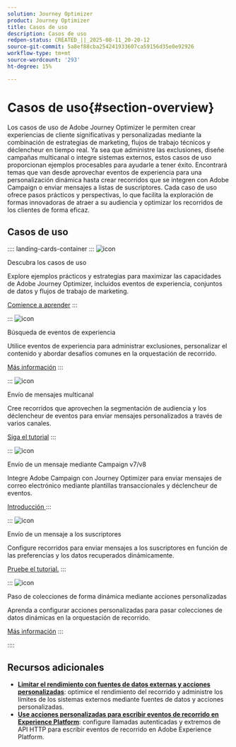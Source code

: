 ```yaml
---
solution: Journey Optimizer
product: Journey Optimizer
title: Casos de uso
description: Casos de uso
redpen-status: CREATED_||_2025-08-11_20-20-12
source-git-commit: 5a8ef88cba254241933607ca59156d35e0e92926
workflow-type: tm+mt
source-wordcount: '293'
ht-degree: 15%

---
```



# Casos de uso{#section-overview}

Los casos de uso de Adobe Journey Optimizer le permiten crear experiencias de cliente significativas y personalizadas mediante la combinación de estrategias de marketing, flujos de trabajo técnicos y déclencheur en tiempo real. Ya sea que administre las exclusiones, diseñe campañas multicanal o integre sistemas externos, estos casos de uso proporcionan ejemplos procesables para ayudarle a tener éxito. Encontrará temas que van desde aprovechar eventos de experiencia para una personalización dinámica hasta crear recorridos que se integren con Adobe Campaign o enviar mensajes a listas de suscriptores. Cada caso de uso ofrece pasos prácticos y perspectivas, lo que facilita la exploración de formas innovadoras de atraer a su audiencia y optimizar los recorridos de los clientes de forma eficaz.

## Casos de uso

:::: landing-cards-container
:::
![icon](https://cdn.experienceleague.adobe.com/icons/book.svg)

Descubra los casos de uso

Explore ejemplos prácticos y estrategias para maximizar las capacidades de Adobe Journey Optimizer, incluidos eventos de experiencia, conjuntos de datos y flujos de trabajo de marketing.

[Comience a aprender](../using/building-journeys/jo-use-cases.md)
:::

:::
![icon](https://cdn.experienceleague.adobe.com/icons/list-check.svg)

Búsqueda de eventos de experiencia

Utilice eventos de experiencia para administrar exclusiones, personalizar el contenido y abordar desafíos comunes en la orquestación de recorrido.

[Más información](../using/building-journeys/exp-event-lookup.md)
:::

:::
![icon](https://cdn.experienceleague.adobe.com/icons/circle-play.svg)

Envío de mensajes multicanal

Cree recorridos que aprovechen la segmentación de audiencia y los déclencheur de eventos para enviar mensajes personalizados a través de varios canales.

[Siga el tutorial](../using/building-journeys/journeys-uc.md)
:::

:::
![icon](https://cdn.experienceleague.adobe.com/icons/puzzle-piece.svg)

Envío de un mensaje mediante Campaign v7/v8

Integre Adobe Campaign con Journey Optimizer para enviar mensajes de correo electrónico mediante plantillas transaccionales y déclencheur de eventos.

[Introducción ](../using/building-journeys/ajo-ac.md)
:::

:::
![icon](https://cdn.experienceleague.adobe.com/icons/list-check.svg)

Envío de un mensaje a los suscriptores

Configure recorridos para enviar mensajes a los suscriptores en función de las preferencias y los datos recuperados dinámicamente.

[Pruebe el tutorial.](../using/building-journeys/message-to-subscribers-uc.md)
:::

:::
![icon](https://cdn.experienceleague.adobe.com/icons/code-branch.svg)

Paso de colecciones de forma dinámica mediante acciones personalizadas

Aprenda a configurar acciones personalizadas para pasar colecciones de datos dinámicas en la orquestación de recorrido.

[Más información](../using/building-journeys/collections.md)
:::

::::


## Recursos adicionales

- **[Limitar el rendimiento con fuentes de datos externas y acciones personalizadas](../using/building-journeys/limit-throughput.md)**: optimice el rendimiento del recorrido y administre los límites de los sistemas externos mediante fuentes de datos y acciones personalizadas.
- **[Use acciones personalizadas para escribir eventos de recorrido en Experience Platform](../using/building-journeys/custom-action-aep.md)**: configure llamadas autenticadas y extremos de API HTTP para escribir eventos de recorrido en Adobe Experience Platform.
